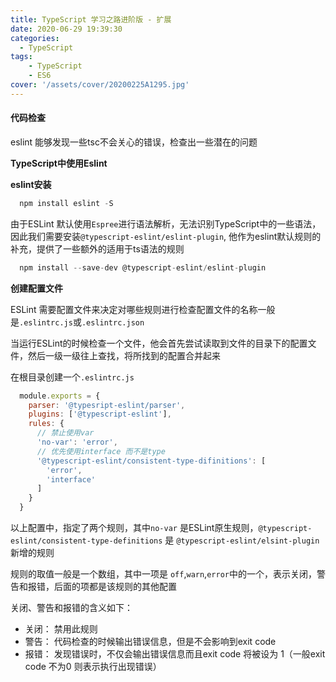 ```yaml
---
title: TypeScript 学习之路进阶版 - 扩展
date: 2020-06-29 19:39:30
categories:
  - TypeScript
tags:
    - TypeScript
    - ES6
cover: '/assets/cover/20200225A1295.jpg'
---
```


#### 代码检查

 eslint 能够发现一些tsc不会关心的错误，检查出一些潜在的问题

 **TypeScript中使用Eslint**

  **eslint安装**

  ~~~js
    npm install eslint -S
  ~~~

  由于ESLint 默认使用`Espree`进行语法解析，无法识别TypeScript中的一些语法，因此我们需要安装`@typescript-eslint/eslint-plugin`, 他作为eslint默认规则的补充，提供了一些额外的适用于ts语法的规则

  ~~~js
    npm install --save-dev @typescript-eslint/eslint-plugin
  ~~~

  **创建配置文件**

  ESLint 需要配置文件来决定对哪些规则进行检查配置文件的名称一般是`.eslintrc.js`或`.eslintrc.json`

  当运行ESLint的时候检查一个文件，他会首先尝试读取到文件的目录下的配置文件，然后一级一级往上查找，将所找到的配置合并起来

  在根目录创建一个`.eslintrc.js`

  ~~~js
    module.exports = {
      parser: '@typesript-eslint/parser',
      plugins: ['@typescript-eslint'],
      rules: {
        // 禁止使用var
        'no-var': 'error',
        // 优先使用interface 而不是type
        '@typescript-eslint/consistent-type-difinitions': [
          'error',
          'interface'
        ]
      }
    }
  ~~~

  以上配置中，指定了两个规则，其中`no-var` 是ESLint原生规则，`@typescript-eslint/consistent-type-definitions` 是 `@typescript-eslint/elsint-plugin` 新增的规则

  规则的取值一般是一个数组，其中一项是 `off`,`warn`,`error`中的一个，表示关闭，警告和报错，后面的项都是该规则的其他配置

  关闭、警告和报错的含义如下：
  * 关闭： 禁用此规则
  * 警告： 代码检查的时候输出错误信息，但是不会影响到exit code
  * 报错： 发现错误时，不仅会输出错误信息而且exit code 将被设为 1（一般exit code 不为0 则表示执行出现错误）